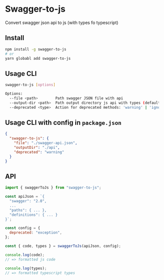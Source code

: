 # Swagger-to-js

Convert swagger json api to js (with types fo typescript)

## Install

```sh
npm install -g swagger-to-js
# or
yarn globabl add swagger-to-js
```

## Usage CLI

```sh
swagger-to-js [options]

Options:
  --file <path>        Path swagger JSON file with api
  --output-dir <path>  Path output directory js api with types (default: "./api")
  --deprecated <type>  Action for deprecated methods: 'warning' | 'ignore' | 'exception' (default: 'warning')
```

## Usage CLI with config in `package.json`

```json
{
  "swagger-to-js": {
    "file": "./swagger-api.json",
    "outputDir": "./api",
    "deprecated": "warning"
  }
}
```

## API

```js
import { swaggerToJs } from "swagger-to-js";

const apiJson = `{
  "swagger": "2.0",
  ...
  "paths": { ... },
  "definitions": { ... }
}`;

const config = {
  deprecated: "exception",
};

const { code, types } = swaggerToJs(apiJson, config);

console.log(code);
// => formatted js code

console.log(types);
// => formatted typescript types
```
